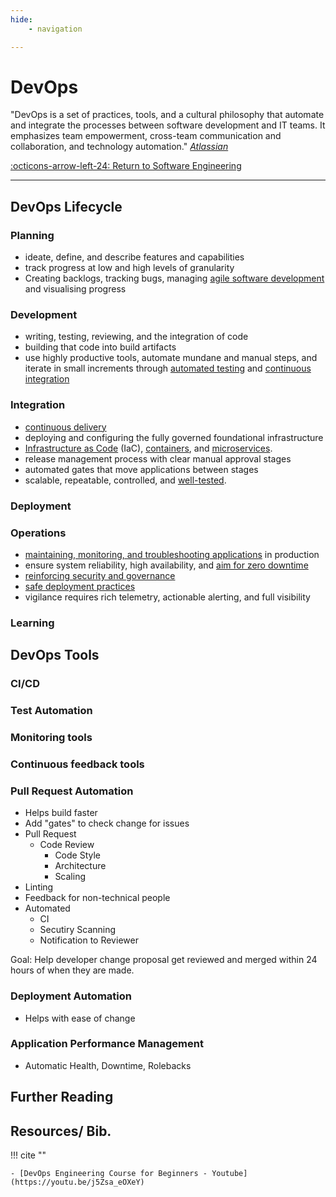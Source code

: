 ```yaml
---
hide:
    - navigation

---
```


# DevOps

"DevOps is a set of practices, tools, and a cultural philosophy that automate and integrate the processes between software development and IT teams. It emphasizes team empowerment, cross-team communication and collaboration, and technology automation." [*Atlassian*](https://www.atlassian.com/devops)

[:octicons-arrow-left-24: Return to Software Engineering](/Bodies-of-Knowledge/Software-Engineering/)

---

## DevOps Lifecycle

### Planning

- ideate, define, and describe features and capabilities
- track progress at low and high levels of granularity
- Creating backlogs, tracking bugs, managing [agile software development](agile.md) and visualising progress

### Development

- writing, testing, reviewing, and the integration of code
- building that code into build artifacts
- use highly productive tools, automate mundane and manual steps, and iterate in small increments through [automated testing](https://docs.microsoft.com/en-us/devops/develop/shift-left-make-testing-fast-reliable) and [continuous integration](https://docs.microsoft.com/en-us/devops/develop/what-is-continuous-integration)

### Integration

- [continuous delivery](https://docs.microsoft.com/en-us/devops/deliver/what-is-continuous-delivery)
- deploying and configuring the fully governed foundational infrastructure
- [Infrastructure as Code](https://docs.microsoft.com/en-us/devops/deliver/what-is-infrastructure-as-code) (IaC), [containers](https://azure.microsoft.com/services/container-service/), and [microservices](https://docs.microsoft.com/en-us/devops/deliver/what-are-microservices).
- release management process with clear manual approval stages
- automated gates that move applications between stages
- scalable, repeatable, controlled, and [well-tested](https://docs.microsoft.com/en-us/devops/deliver/shift-right-test-production).

### Deployment

### Operations

- [maintaining, monitoring, and troubleshooting applications](https://docs.microsoft.com/en-us/devops/operate/what-is-monitoring) in production
- ensure system reliability, high availability, and [aim for zero downtime](https://docs.microsoft.com/en-us/devops/operate/operating-reliable-systems-with-devops)
- [reinforcing security and governance](https://docs.microsoft.com/en-us/devops/operate/security-in-devops)
- [safe deployment practices](https://docs.microsoft.com/en-us/devops/operate/safe-deployment-practices)
- vigilance requires rich telemetry, actionable alerting, and full visibility

### Learning

## DevOps Tools

### CI/CD

### Test Automation

### Monitoring tools

### Continuous feedback tools

### Pull Request Automation

- Helps build faster
- Add "gates" to check change for issues
- Pull Request
  - Code Review
    - Code Style
    - Architecture
    - Scaling
- Linting
- Feedback for non-technical people
- Automated
  - CI
  - Secutiry Scanning
  - Notification to Reviewer

Goal: Help developer change proposal get reviewed and merged within 24 hours of when they are made. 
  
### Deployment Automation

- Helps with ease of change

### Application Performance Management

- Automatic Health, Downtime, Rolebacks

## Further Reading



## Resources/ Bib.

!!! cite ""

    - [DevOps Engineering Course for Beginners - Youtube](https://youtu.be/j5Zsa_eOXeY)
